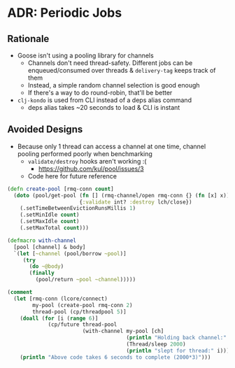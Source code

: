 ADR: Periodic Jobs
=============

Rationale
---------

- Goose isn't using a pooling library for channels
  - Channels don't need thread-safety. Different jobs can be enqueued/consumed over threads & `delivery-tag` keeps track of them
  - Instead, a simple random channel selection is good enough
  - If there's a way to do round-robin, that'll be better
- `clj-kondo` is used from CLI instead of a deps alias command
  - deps alias takes ~20 seconds to load & CLI is instant

Avoided Designs
---------

- Because only 1 thread can access a channel at one time, channel pooling performed poorly when benchmarking
  - `validate/destroy` hooks aren't working :(
    - https://github.com/kul/pool/issues/3
  - Code here for future reference
```clojure
(defn create-pool [rmq-conn count]
  (doto (pool/get-pool (fn [] (rmq-channel/open rmq-conn {} (fn [x] x)))
                       {:validate int? :destroy lch/close})
    (.setTimeBetweenEvictionRunsMillis 1)
    (.setMinIdle count)
    (.setMaxIdle count)
    (.setMaxTotal count)))

(defmacro with-channel
  [pool [channel] & body]
  `(let [~channel (pool/borrow ~pool)]
     (try
       (do ~@body)
       (finally
         (pool/return ~pool ~channel)))))

(comment
  (let [rmq-conn (lcore/connect)
        my-pool (create-pool rmq-conn 2)
        thread-pool (cp/threadpool 5)]
    (doall (for [i (range 6)]
             (cp/future thread-pool
                        (with-channel my-pool [ch]
                                      (println "Holding back channel:" ch)
                                      (Thread/sleep 2000)
                                      (println "slept for thread:" i)))))
    (println "Above code takes 6 seconds to complete (2000*3)")))
```
